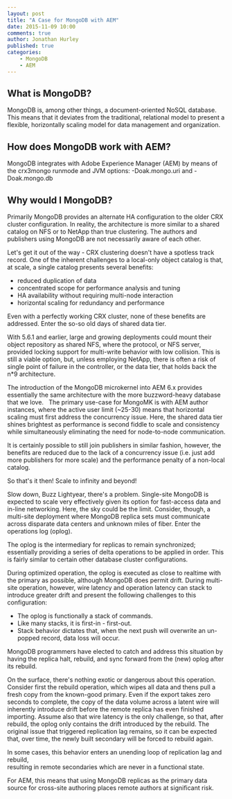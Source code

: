```yaml
---
layout: post
title: "A Case for MongoDB with AEM"
date: 2015-11-09 10:00
comments: true
author: Jonathan Hurley
published: true
categories:
    - MongoDB
    - AEM
--- 
```


What is MongoDB?
----------------

MongoDB is, among other things, a document-oriented NoSQL database. This means that it 
deviates from the traditional, relational model to present a flexible, horizontally scaling 
model for data management and organization.

How does MongoDB work with AEM?
-------------------------------

MongoDB integrates with Adobe Experience Manager (AEM) by means of the crx3mongo runmode 
and JVM options: -Doak.mongo.uri and -Doak.mongo.db 

Why would I MongoDB?
--------------------

Primarily MongoDB provides an alternate HA configuration to the older CRX cluster 
configuration. In reality, the architecture is more similar to a shared catalog on NFS or 
to NetApp than true clustering. The authors and publishers using MongoDB are not 
necessarily aware of each other.

<!-- more -->

Let's get it out of the way - CRX clustering doesn't have a spotless track record. One of 
the inherent challenges to a local-only object catalog is that, at scale, a single catalog 
presents several benefits:

* reduced duplication of data
* concentrated scope for performance analysis and tuning
* HA availability without requiring multi-node interaction
* horizontal scaling for redundancy and performance

Even with a perfectly working CRX cluster, none of these benefits are addressed. Enter the 
so-so old days of shared data tier.

With 5.6.1 and earlier, large and growing deployments could mount their object 
repository as shared NFS, where the protocol, or NFS server, provided locking support 
for multi-write behavior with low collision. This is still a viable option, but, unless 
employing NetApp, there is often a risk of single point of failure in the controller, or 
the data tier, that holds back the n*9 architecture.

The introduction of the MongoDB microkernel into AEM 6.x provides essentially the same 
architecture with the more buzzword-heavy database that we love.
 
The primary use-case for MongoMK is with AEM author instances, where the active user limit 
(~25-30) means that horizontal scaling must first address the concurrency issue. Here, the 
shared data tier shines brightest as performance is second fiddle to scale and consistency 
while simultaneously eliminating the need for node-to-node communication.

It is certainly possible to still join publishers in similar fashion, however, the benefits 
are reduced due to the lack of a concurrency issue (i.e. just add more publishers for more 
scale) and the performance penalty of a non-local catalog.

So that's it then! Scale to infinity and beyond!

Slow down, Buzz Lightyear, there's a problem. Single-site MongoDB is expected to 
scale very effectively given its option for fast-access data and in-line networking. Here, 
the sky could be the limit. Consider, though, a multi-site deployment where MongoDB replica 
sets must communicate across disparate data centers and unknown miles of fiber. Enter the 
operations log (oplog).

The oplog is the intermediary for replicas to remain synchronized; essentially providing a 
series of delta operations to be applied in order. This is fairly similar to certain other 
database cluster configurations.

During optimized operation, the oplog is executed as close to realtime with the primary as 
possible, although MongoDB does permit drift. During multi-site operation, however, wire 
latency and operation latency can stack to introduce greater drift and present the following
challenges to this configuration:

* The oplog is functionally a stack of commands.
* Like many stacks, it is first-in - first-out.
* Stack behavior dictates that, when the next push will overwrite an un-popped record, 
  data loss will occur.

MongoDB programmers have elected to catch and address this situation by having the replica 
halt, rebuild, and sync forward from the (new) oplog after its rebuild.

On the surface, there's nothing exotic or dangerous about this operation. Consider first the 
rebuild operation, which wipes all data and thens pull a fresh copy from the known-good 
primary. Even if the export takes zero seconds to complete, the copy of the data volume 
across a latent wire will inherently introduce drift before the remote replica has even 
finished importing. Assume also that wire latency is the only challenge, so that, after 
rebuild, the oplog only contains the drift introduced by the rebuild. The original issue 
that triggered replication lag remains, so it can be expected that, over time, the newly 
built secondary will be forced to rebuild again.

In some cases, this behavior enters an unending loop of replication lag and rebuild,   
resulting in remote secondaries which are never in a functional state.

For AEM, this means that using MongoDB replicas as the primary data source for cross-site 
authoring places remote authors at significant risk.


